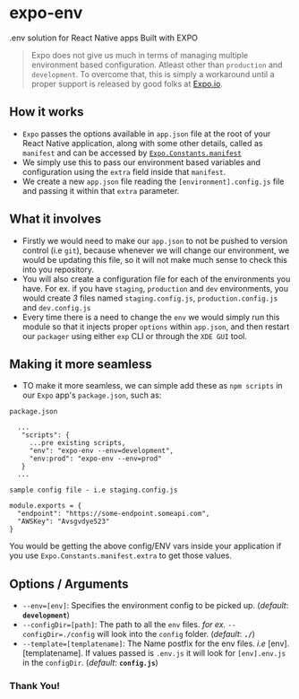 # expo-env
.env solution for React Native apps Built with EXPO

> Expo does not give us much in terms of managing multiple environment based configuration. Atleast other than `production` and `development`. To overcome that, this is simply a workaround until a proper support is released by good folks at [Expo.io](https://expo.io).

## How it works
* `Expo` passes the options available in `app.json` file at the root of your React Native application, along with some other details, called as `manifest` and can be accessed by [`Expo.Constants.manifest`](https://docs.expo.io/versions/latest/sdk/constants.html#expoconstantsmanifest)
* We simply use this to pass our environment based variables and configuration using the `extra` field inside that `manifest`.
* We create a new `app.json` file reading the `[environment].config.js` file and passing it within that `extra` parameter.

## What it involves
* Firstly we would need to make our `app.json` to not be pushed to version control (i.e `git`), because whenever we will change our environment, we would be updating this file, so it will not make much sense to check this into you repository.
* You will also create a configuration file for each of the environments you have. For ex. if you have `staging`, `production` and `dev` environments, you would create *3* files named `staging.config.js`, `production.config.js` and `dev.config.js`
* Every time there is a need to change the `env` we would simply run this module so that it injects proper `options` within `app.json`, and then restart our `packager` using either `exp` CLI or through the `XDE GUI` tool.

## Making it more seamless
* TO make it more seamless, we can simple add these as `npm scripts` in our `Expo` app's `package.json`, such as:

`package.json`
```
  ...
   "scripts": {
     ...pre existing scripts,
     "env": "expo-env --env=development",
     "env:prod": "expo-env --env=prod"
   }
  ...
```


`sample config file - i.e staging.config.js`
```
module.exports = {
  "endpoint": "https://some-endpoint.someapi.com",
  "AWSKey": "Avsgvdye523"
}
```

You would be getting the above config/ENV vars inside your application if you use `Expo.Constants.manifest.extra` to get those values.

## Options / Arguments
* `--env=[env]`: Specifies the environment config to be picked up. (_default_: __`development`__)
* `--configDir=[path]`: The path to all the `env` files. _for ex._ `--configDir=./config` will look into the `config` folder. (_default_: __`./`__)
* `--template=[templatename]`: The Name postfix for the env files. _i.e_ [env].[templatename]. If values passed is `.env.js` it will look for `[env].env.js` in the `configDir`. (_default_: __`config.js`__)

### Thank You!